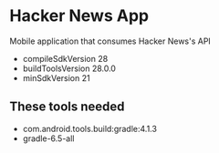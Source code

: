 # Hacker News App
Mobile application that consumes Hacker News's API

- compileSdkVersion 28
- buildToolsVersion 28.0.0
- minSdkVersion 21
 
 ## These tools needed
- com.android.tools.build:gradle:4.1.3
- gradle-6.5-all
